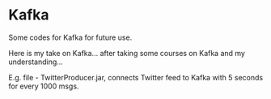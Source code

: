 # Kafka
Some codes for Kafka for future use.

Here is my take on Kafka... after taking some courses on Kafka and my understanding...

E.g. file  - TwitterProducer.jar, connects Twitter feed to Kafka with 5 seconds for every 1000 msgs. 
